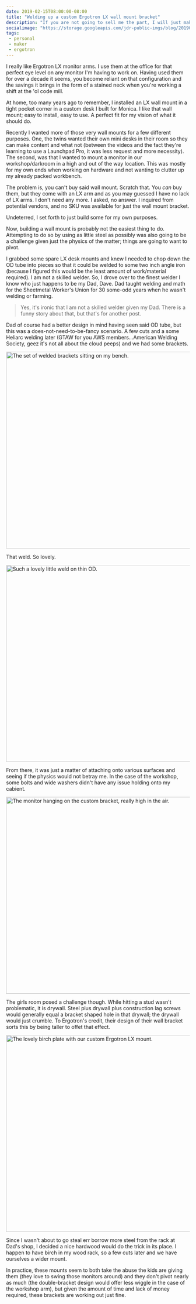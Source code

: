 ```yaml
---
date: 2019-02-15T08:00:00-08:00
title: "Welding up a custom Ergotron LX wall mount bracket"
description: "If you are not going to sell me the part, I will just make my own."
socialimage: "https://storage.googleapis.com/jdr-public-imgs/blog/20190215-ergotron-lx-custom-bracket-twins-room.jpg"
tags:
 - personal
 - maker
 - ergotron
---
```


I really like Ergotron LX monitor arms. I use them at the office for that perfect eye level on any monitor I'm having to work on. Having used them for over a decade it seems, you become reliant on that configuration and the savings it brings in the form of a stained neck when you're working a shift at the 'ol code mill.

At home, too many years ago to remember, I installed an LX wall mount in a tight pocket corner in a custom desk I built for Monica. I like that wall mount; easy to install, easy to use. A perfect fit for my vision of what it should do.

Recently I wanted more of those very wall mounts for a few different purposes. One, the twins wanted their own mini desks in their room so they can make content and what not (between the videos and the fact they're learning to use a Launchpad Pro, it was less request and more necessity). The second, was that I wanted to mount a monitor in our workshop/darkroom in a high and out of the way location. This was mostly for my own ends when working on hardware and not wanting to clutter up my already packed workbench.

The problem is, you can't buy said wall mount. Scratch that. You _can_ buy them, but they come with an LX arm and as you may guessed I have no lack of LX arms. I don't need any more. I asked, no answer. I inquired from potential vendors, and no SKU was available for just the wall mount bracket.

Undeterred, I set forth to just build some for my own purposes.

Now, building a wall mount is probably not the easiest thing to do. Attempting to do so by using as little steel as possibly was also going to be a challenge given just the physics of the matter; things are going to want to pivot.

I grabbed some spare LX desk mounts and knew I needed to chop down the OD tube into pieces so that it could be welded to some two inch angle iron (because I figured this would be the least amount of work/material required). I am not a skilled welder. So, I drove over to the finest welder I know who just happens to be my Dad, Dave. Dad taught welding and math for the Sheetmetal Worker's Union for 30 some-odd years when he wasn't welding or farming.

> Yes, it's ironic that I am not a skilled welder given my Dad. There is a funny story about that, but that's for another post.

Dad of course had a better design in mind having seen said OD tube, but this was a does-not-need-to-be-fancy scenario. A few cuts and a some Heliarc welding later (GTAW for you AWS members...American Welding Society, geez it's not all about the cloud peeps) and we had some brackets.

<img decoding="async" loading="lazy" width="800" height="538" src="https://storage.googleapis.com/jdr-public-imgs/blog/20190215-ergotron-lx-custom-bracket-the-set.jpg" alt="The set of welded brackets sitting on my bench.">

That weld. So lovely.

<img decoding="async" loading="lazy" width="800" height="538" src="https://storage.googleapis.com/jdr-public-imgs/blog/20190215-ergotron-lx-custom-bracket-that-weld.jpg" alt="Such a lovely little weld on thin OD.">

From there, it was just a matter of attaching onto various surfaces and seeing if the physics would not betray me. In the case of the workshop, some bolts and wide washers didn't have any issue holding onto my cabient.

<img decoding="async" loading="lazy" width="800" height="538" src="https://storage.googleapis.com/jdr-public-imgs/blog/20190215-ergotron-lx-custom-bracket-in-the-workshop.jpg" alt="The monitor hanging on the custom bracket, really high in the air.">

The girls room posed a challenge though. While hitting a stud wasn't problematic, it is drywall. Steel plus drywall plus construction lag screws would generally equal a bracket shaped hole in that drywall; the drywall would just crumble. To Ergotron's credit, their design of their wall bracket sorts this by being taller to offet that effect.

<img decoding="async" loading="lazy" width="800" height="538" src="https://storage.googleapis.com/jdr-public-imgs/blog/20190215-ergotron-lx-custom-bracket-twins-room.jpg" alt="The lovely birch plate with our custom Ergotron LX mount.">

Since I wasn't about to go steal err borrow more steel from the rack at Dad's shop, I decided a nice hardwood would do the trick in its place. I happen to have birch in my wood rack, so a few cuts later and we have ourselves a wider mount.

In practice, these mounts seem to both take the abuse the kids are giving them (they love to swing those monitors around) and they don't pivot nearly as much (the double-bracket design would offer less wiggle in the case of the workshop arm), but given the amount of time and lack of money required, these brackets are working out just fine.